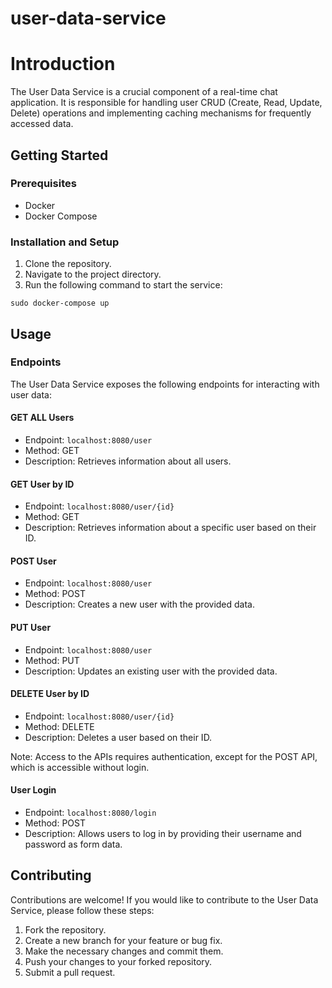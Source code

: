 # user-data-service

# Introduction 
The User Data Service is a crucial component of a real-time chat application. It is responsible for handling user CRUD (Create, Read, Update, Delete) operations and implementing caching mechanisms for frequently accessed data.

## Getting Started

### Prerequisites
- Docker
- Docker Compose

### Installation and Setup
1. Clone the repository.
2. Navigate to the project directory.
3. Run the following command to start the service:

`sudo docker-compose up`

## Usage

### Endpoints

The User Data Service exposes the following endpoints for interacting with user data:

#### GET ALL Users

- Endpoint: `localhost:8080/user`
- Method: GET
- Description: Retrieves information about all users.

#### GET User by ID

- Endpoint: `localhost:8080/user/{id}`
- Method: GET
- Description: Retrieves information about a specific user based on their ID.

#### POST User

- Endpoint: `localhost:8080/user`
- Method: POST
- Description: Creates a new user with the provided data.

#### PUT User

- Endpoint: `localhost:8080/user`
- Method: PUT
- Description: Updates an existing user with the provided data.

#### DELETE User by ID

- Endpoint: `localhost:8080/user/{id}`
- Method: DELETE
- Description: Deletes a user based on their ID.

Note: Access to the APIs requires authentication, except for the POST API, which is accessible without login.

#### User Login

- Endpoint: `localhost:8080/login`
- Method: POST
- Description: Allows users to log in by providing their username and password as form data.

## Contributing

Contributions are welcome! If you would like to contribute to the User Data Service, please follow these steps:

1. Fork the repository.
2. Create a new branch for your feature or bug fix.
3. Make the necessary changes and commit them.
4. Push your changes to your forked repository.
5. Submit a pull request.



